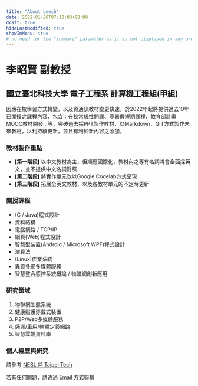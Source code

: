 ```yaml
---
title: "About Leech"
date: 2022-01-20T07:10:03+08:00
draft: true
hideLastModified: true
showInMenu: true
# no need for the "summary" parameter as it is not displayed in any previews
---
```

# 李昭賢 副教授
## 國立臺北科技大學 電子工程系 計算機工程組(甲組)
因應在校學習方式轉變，以及資通訊教材變更快速，於2022年起將提供過去10年已開授之課程內容，包含：在校常規性開課、寒暑假短期課程、教育部計畫MOOC教材開發...等，突破過去採PPT製作教材，以Markdown、GIT方式製作未來教材，以利持續更新，並且有利於新內容之添加。

### 教材製作重點
* **[第一階段]** 以中文教材為主，但順應國際化，教材內之專有名詞將會全面採英文，並不提供中文名詞對照
* **[第二階段]** 將實作單元改以Google Codelab方式呈現
* **[第三階段]** 拓展全英文教材，以及各教材單元的不定時更新

### 開授課程
* (C / Java)程式設計
* 資料結構
* 電腦網路 / TCP/IP
* 網頁(Web)程式設計
* 智慧型裝置(Android / Microsoft WPF)程式設計
* 演算法
* (Linux)作業系統
* 異質多網多媒體服務
* 智慧整合感控系統概論 / 物聯網創新應用

### 研究領域
1. 物聯網生態系統
2. 健康照護穿戴式裝置
3. P2P/Web多媒體服務
4. 感測/車用/軟體定義網路
5. 智慧雲端資料庫

### 個人經歷與研究
請參考 [NESL @ Taipei Tech](https://myweb.ntut.edu.tw/~chlee/ "網路暨嵌入式系統實驗室")

若有任何問題，請透過 [Email](mailto:chlee@mail.ntut.edu.tw) 方式聯繫